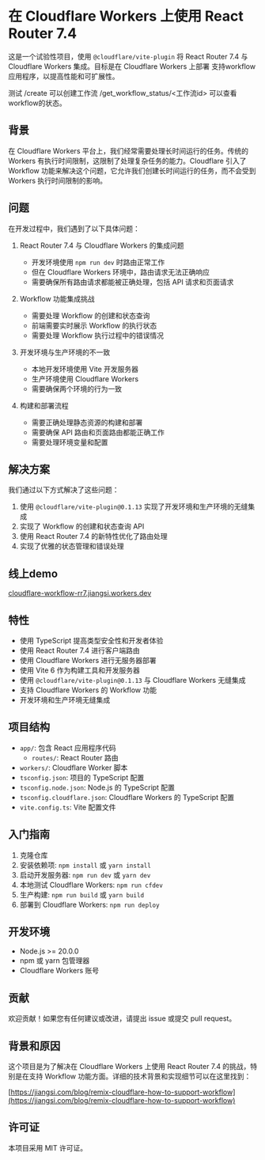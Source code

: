 # 在 Cloudflare Workers 上使用 React Router 7.4

这是一个试验性项目，使用 `@cloudflare/vite-plugin` 将 React Router 7.4 与 Cloudflare Workers 集成。目标是在 Cloudflare Workers 上部署 支持workflow 应用程序，以提高性能和可扩展性。

测试
/create 可以创建工作流
/get_workflow_status/<工作流id>  可以查看workflow的状态。

## 背景

在 Cloudflare Workers 平台上，我们经常需要处理长时间运行的任务。传统的 Workers 有执行时间限制，这限制了处理复杂任务的能力。Cloudflare 引入了 Workflow 功能来解决这个问题，它允许我们创建长时间运行的任务，而不会受到 Workers 执行时间限制的影响。

## 问题

在开发过程中，我们遇到了以下具体问题：

1. React Router 7.4 与 Cloudflare Workers 的集成问题
   - 开发环境使用 `npm run dev` 时路由正常工作
   - 但在 Cloudflare Workers 环境中，路由请求无法正确响应
   - 需要确保所有路由请求都能被正确处理，包括 API 请求和页面请求

2. Workflow 功能集成挑战
   - 需要处理 Workflow 的创建和状态查询
   - 前端需要实时展示 Workflow 的执行状态
   - 需要处理 Workflow 执行过程中的错误情况

3. 开发环境与生产环境的不一致
   - 本地开发环境使用 Vite 开发服务器
   - 生产环境使用 Cloudflare Workers
   - 需要确保两个环境的行为一致

4. 构建和部署流程
   - 需要正确处理静态资源的构建和部署
   - 需要确保 API 路由和页面路由都能正确工作
   - 需要处理环境变量和配置

## 解决方案

我们通过以下方式解决了这些问题：

1. 使用 `@cloudflare/vite-plugin@0.1.13` 实现了开发环境和生产环境的无缝集成
2. 实现了 Workflow 的创建和状态查询 API
3. 使用 React Router 7.4 的新特性优化了路由处理
4. 实现了优雅的状态管理和错误处理

## 线上demo
[cloudflare-workflow-rr7.jiangsi.workers.dev](https://cloudflare-workflow-rr7.jiangsi.workers.dev)

## 特性

- 使用 TypeScript 提高类型安全性和开发者体验
- 使用 React Router 7.4 进行客户端路由
- 使用 Cloudflare Workers 进行无服务器部署
- 使用 Vite 6 作为构建工具和开发服务器
- 使用 `@cloudflare/vite-plugin@0.1.13` 与 Cloudflare Workers 无缝集成
- 支持 Cloudflare Workers 的 Workflow 功能
- 开发环境和生产环境无缝集成

## 项目结构

- `app/`: 包含 React 应用程序代码
  - `routes/`: React Router 路由
- `workers/`: Cloudflare Worker 脚本
- `tsconfig.json`: 项目的 TypeScript 配置
- `tsconfig.node.json`: Node.js 的 TypeScript 配置
- `tsconfig.cloudflare.json`: Cloudflare Workers 的 TypeScript 配置
- `vite.config.ts`: Vite 配置文件

## 入门指南

1. 克隆仓库
2. 安装依赖项: `npm install` 或 `yarn install`
3. 启动开发服务器: `npm run dev` 或 `yarn dev`
4. 本地测试 Cloudflare Workers: `npm run cfdev`
5. 生产构建: `npm run build` 或 `yarn build`
6. 部署到 Cloudflare Workers: `npm run deploy`

## 开发环境

- Node.js >= 20.0.0
- npm 或 yarn 包管理器
- Cloudflare Workers 账号

## 贡献

欢迎贡献！如果您有任何建议或改进，请提出 issue 或提交 pull request。

## 背景和原因

这个项目是为了解决在 Cloudflare Workers 上使用 React Router 7.4 的挑战，特别是在支持 Workflow 功能方面。详细的技术背景和实现细节可以在这里找到：

[https://jiangsi.com/blog/remix-cloudflare-how-to-support-workflow](https://jiangsi.com/blog/remix-cloudflare-how-to-support-workflow)

## 许可证

本项目采用 MIT 许可证。
